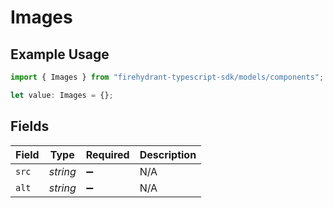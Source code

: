 # Images

## Example Usage

```typescript
import { Images } from "firehydrant-typescript-sdk/models/components";

let value: Images = {};
```

## Fields

| Field              | Type               | Required           | Description        |
| ------------------ | ------------------ | ------------------ | ------------------ |
| `src`              | *string*           | :heavy_minus_sign: | N/A                |
| `alt`              | *string*           | :heavy_minus_sign: | N/A                |